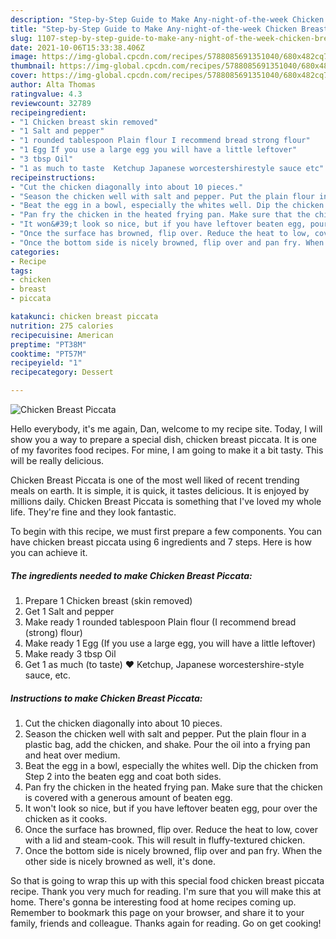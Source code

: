 ```yaml
---
description: "Step-by-Step Guide to Make Any-night-of-the-week Chicken Breast Piccata"
title: "Step-by-Step Guide to Make Any-night-of-the-week Chicken Breast Piccata"
slug: 1107-step-by-step-guide-to-make-any-night-of-the-week-chicken-breast-piccata
date: 2021-10-06T15:33:38.406Z
image: https://img-global.cpcdn.com/recipes/5788085691351040/680x482cq70/chicken-breast-piccata-recipe-main-photo.jpg
thumbnail: https://img-global.cpcdn.com/recipes/5788085691351040/680x482cq70/chicken-breast-piccata-recipe-main-photo.jpg
cover: https://img-global.cpcdn.com/recipes/5788085691351040/680x482cq70/chicken-breast-piccata-recipe-main-photo.jpg
author: Alta Thomas
ratingvalue: 4.3
reviewcount: 32789
recipeingredient:
- "1 Chicken breast skin removed"
- "1 Salt and pepper"
- "1 rounded tablespoon Plain flour I recommend bread strong flour"
- "1 Egg If you use a large egg you will have a little leftover"
- "3 tbsp Oil"
- "1 as much to taste  Ketchup Japanese worcestershirestyle sauce etc"
recipeinstructions:
- "Cut the chicken diagonally into about 10 pieces."
- "Season the chicken well with salt and pepper. Put the plain flour in a plastic bag, add the chicken, and shake. Pour the oil into a frying pan and heat over medium."
- "Beat the egg in a bowl, especially the whites well. Dip the chicken from Step 2 into the beaten egg and coat both sides."
- "Pan fry the chicken in the heated frying pan. Make sure that the chicken is covered with a generous amount of beaten egg."
- "It won&#39;t look so nice, but if you have leftover beaten egg, pour over the chicken as it cooks."
- "Once the surface has browned, flip over. Reduce the heat to low, cover with a lid and steam-cook. This will result in fluffy-textured chicken."
- "Once the bottom side is nicely browned, flip over and pan fry. When the other side is nicely browned as well, it&#39;s done."
categories:
- Recipe
tags:
- chicken
- breast
- piccata

katakunci: chicken breast piccata 
nutrition: 275 calories
recipecuisine: American
preptime: "PT38M"
cooktime: "PT57M"
recipeyield: "1"
recipecategory: Dessert

---
```



![Chicken Breast Piccata](https://img-global.cpcdn.com/recipes/5788085691351040/680x482cq70/chicken-breast-piccata-recipe-main-photo.jpg)

Hello everybody, it's me again, Dan, welcome to my recipe site. Today, I will show you a way to prepare a special dish, chicken breast piccata. It is one of my favorites food recipes. For mine, I am going to make it a bit tasty. This will be really delicious.



Chicken Breast Piccata is one of the most well liked of recent trending meals on earth. It is simple, it is quick, it tastes delicious. It is enjoyed by millions daily. Chicken Breast Piccata is something that I've loved my whole life. They're fine and they look fantastic.


To begin with this recipe, we must first prepare a few components. You can have chicken breast piccata using 6 ingredients and 7 steps. Here is how you can achieve it.

<!--inarticleads1-->

##### The ingredients needed to make Chicken Breast Piccata:

1. Prepare 1 Chicken breast (skin removed)
1. Get 1 Salt and pepper
1. Make ready 1 rounded tablespoon Plain flour (I recommend bread (strong) flour)
1. Make ready 1 Egg (If you use a large egg, you will have a little leftover)
1. Make ready 3 tbsp Oil
1. Get 1 as much (to taste) ♥ Ketchup, Japanese worcestershire-style sauce, etc.




<!--inarticleads2-->

##### Instructions to make Chicken Breast Piccata:

1. Cut the chicken diagonally into about 10 pieces.
1. Season the chicken well with salt and pepper. Put the plain flour in a plastic bag, add the chicken, and shake. Pour the oil into a frying pan and heat over medium.
1. Beat the egg in a bowl, especially the whites well. Dip the chicken from Step 2 into the beaten egg and coat both sides.
1. Pan fry the chicken in the heated frying pan. Make sure that the chicken is covered with a generous amount of beaten egg.
1. It won&#39;t look so nice, but if you have leftover beaten egg, pour over the chicken as it cooks.
1. Once the surface has browned, flip over. Reduce the heat to low, cover with a lid and steam-cook. This will result in fluffy-textured chicken.
1. Once the bottom side is nicely browned, flip over and pan fry. When the other side is nicely browned as well, it&#39;s done.




So that is going to wrap this up with this special food chicken breast piccata recipe. Thank you very much for reading. I'm sure that you will make this at home. There's gonna be interesting food at home recipes coming up. Remember to bookmark this page on your browser, and share it to your family, friends and colleague. Thanks again for reading. Go on get cooking!
